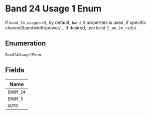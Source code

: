 
# Band 24 Usage 1 Enum

If `band_24_usage`==`5`, by default, `band_5` properties is used, if specific channel/bandwidth/power/... If desired, use `band_5_on_24_radio`

## Enumeration

`Band24Usage1Enum`

## Fields

| Name |
|  --- |
| `ENUM_24` |
| `ENUM_5` |
| `AUTO` |

